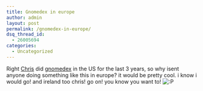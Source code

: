 ```yaml
---
title: Gnomedex in europe
author: admin
layout: post
permalink: /gnomedex-in-europe/
dsq_thread_id:
  - 26005694
categories:
  - Uncategorized
---
```

Right [Chris][1] did [gnomedex][2] in the US for the last 3 years, so why isent anyone doing something like this in europe? it would be pretty cool. i know i would go! and ireland too chris! go on! you know you want to! <img src="http://blog.lotas-smartman.net/wp-includes/images/smilies/icon_razz.gif" alt=":P" class="wp-smiley" />

 [1]: http://chris.pirillo.com
 [2]: http://www.gnomedex.com/